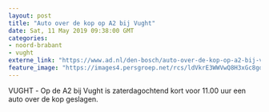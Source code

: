 ```yaml
---
layout: post
title: "Auto over de kop op A2 bij Vught"
date: Sat, 11 May 2019 09:38:00 GMT
categories: 
- noord-brabant 
- vught 
externe_link: "https://www.ad.nl/den-bosch/auto-over-de-kop-op-a2-bij-vught~a642d2bc/"
feature_image: "https://images4.persgroep.net/rcs/ldVkrE3WWVwQ8H3xGc8gdZdkoXs/diocontent/147958499/_fitwidth/400/?appId=21791a8992982cd8da851550a453bd7f&quality=0.7"
---
```


VUGHT - ‏Op de A2 bij Vught is zaterdagochtend kort voor 11.00 uur een auto over de kop geslagen.
